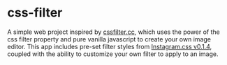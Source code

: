 # css-filter
A simple web project inspired by [cssfilter.cc](https://www.cssfilters.co), which uses the power of the css filter property and pure vanilla javascript to create your own image editor.
This app includes pre-set filter styles from [Instagram.css v0.1.4](https://github.com/picturepan2/instagram.css), coupled with the ability to 
customize your own filter to apply to an image.
